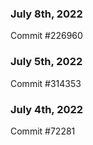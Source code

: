 ### July 8th, 2022

Commit #226960

### July 5th, 2022

Commit #314353


### July 4th, 2022

Commit #72281
